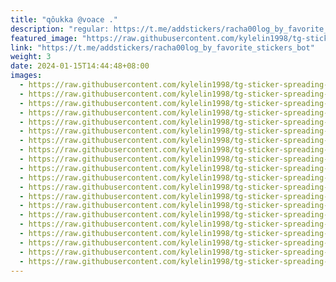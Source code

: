```yaml
---
title: "qôukka @voace ."
description: "regular: https://t.me/addstickers/racha00log_by_favorite_stickers_bot"
featured_image: "https://raw.githubusercontent.com/kylelin1998/tg-sticker-spreading-worldwide-images/main/img/da443111-3823-4b35-a61f-1338d06c90c2.jpg"
link: "https://t.me/addstickers/racha00log_by_favorite_stickers_bot"
weight: 3
date: 2024-01-15T14:44:48+08:00
images:
  - https://raw.githubusercontent.com/kylelin1998/tg-sticker-spreading-worldwide-images/main/img/da443111-3823-4b35-a61f-1338d06c90c2.jpg
  - https://raw.githubusercontent.com/kylelin1998/tg-sticker-spreading-worldwide-images/main/img/2f6ce173-0369-4bd5-881c-28fb31f42df1.jpg
  - https://raw.githubusercontent.com/kylelin1998/tg-sticker-spreading-worldwide-images/main/img/f078d210-74b4-40aa-b427-450f53222bff.jpg
  - https://raw.githubusercontent.com/kylelin1998/tg-sticker-spreading-worldwide-images/main/img/f5d28721-3561-476b-ba4b-c89ac649c109.jpg
  - https://raw.githubusercontent.com/kylelin1998/tg-sticker-spreading-worldwide-images/main/img/c66a52a7-7029-4bfa-ac76-574e03f3c44b.jpg
  - https://raw.githubusercontent.com/kylelin1998/tg-sticker-spreading-worldwide-images/main/img/affb99d5-2bb3-4acc-a2e6-709586b6c1a8.jpg
  - https://raw.githubusercontent.com/kylelin1998/tg-sticker-spreading-worldwide-images/main/img/195c8da8-d679-420d-8120-c4d3eb6d1e63.jpg
  - https://raw.githubusercontent.com/kylelin1998/tg-sticker-spreading-worldwide-images/main/img/b89674a3-f8d0-4a3a-8a20-d7b9dfef6800.jpg
  - https://raw.githubusercontent.com/kylelin1998/tg-sticker-spreading-worldwide-images/main/img/4d9e6150-72fb-41c2-8c36-a4718b5da9da.jpg
  - https://raw.githubusercontent.com/kylelin1998/tg-sticker-spreading-worldwide-images/main/img/faa33ff2-9859-47c1-ba48-5c94bcedfe31.jpg
  - https://raw.githubusercontent.com/kylelin1998/tg-sticker-spreading-worldwide-images/main/img/0d756d57-c883-4f18-8949-9afbd318a782.jpg
  - https://raw.githubusercontent.com/kylelin1998/tg-sticker-spreading-worldwide-images/main/img/b7bc016d-a5a9-40d1-a6e9-bba5769424ac.jpg
  - https://raw.githubusercontent.com/kylelin1998/tg-sticker-spreading-worldwide-images/main/img/2ff47e09-b89a-44e8-b88f-335ccbfb96ef.jpg
  - https://raw.githubusercontent.com/kylelin1998/tg-sticker-spreading-worldwide-images/main/img/d004b0de-9fcf-4d31-8495-7f2d5b8503dc.jpg
  - https://raw.githubusercontent.com/kylelin1998/tg-sticker-spreading-worldwide-images/main/img/2303ac9f-b218-4221-8e82-c489d3625151.jpg
  - https://raw.githubusercontent.com/kylelin1998/tg-sticker-spreading-worldwide-images/main/img/647d690d-8b0b-43a3-ad7d-fdc22d0a2b01.jpg
  - https://raw.githubusercontent.com/kylelin1998/tg-sticker-spreading-worldwide-images/main/img/87e65da6-a276-4b1f-837b-3d515c14cc07.jpg
  - https://raw.githubusercontent.com/kylelin1998/tg-sticker-spreading-worldwide-images/main/img/38a8b081-9d32-4c5d-b152-384ed691010f.jpg
  - https://raw.githubusercontent.com/kylelin1998/tg-sticker-spreading-worldwide-images/main/img/f7fcd028-1577-4196-a38f-51cdc696433f.jpg
  - https://raw.githubusercontent.com/kylelin1998/tg-sticker-spreading-worldwide-images/main/img/c2edebc3-f924-4361-a0f4-b904ebe79466.jpg
---
```

